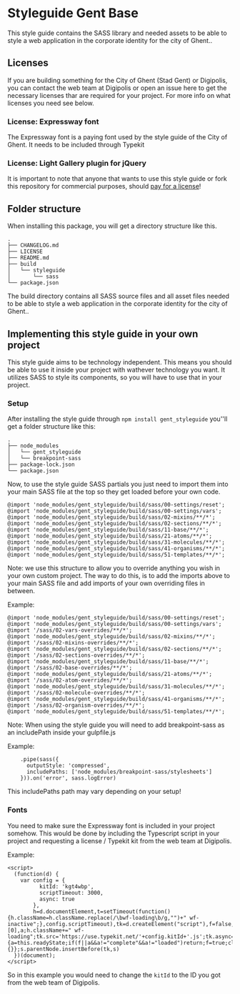 # Styleguide Gent Base
This style guide contains the SASS library and needed assets to be able to style a web application in the corporate identity for the city of Ghent..

## Licenses 
If you are building something for the City of Ghent (Stad Gent) or Digipolis, you can contact the web team at Digipolis or open an issue here to get the necessary licenses thar are required for your project.
For more info on what licenses you need see below.

### License: Expressway font
The Expressway font is a paying font used by the style guide of the City of Ghent. It needs to be included through Typekit 

### License: Light Gallery plugin for jQuery
It is important to note that anyone that wants to use this style guide or fork this repository for commercial purposes, should [pay for a license](http://sachinchoolur.github.io/lightGallery/docs/license.html)!

## Folder structure
When installing this package, you will get a directory structure like this.
```
.
├── CHANGELOG.md
├── LICENSE
├── README.md
├── build
│   └── styleguide
│       └── sass
└── package.json
```
The build directory contains all SASS source files and all asset files needed to be able to style a web application in the corporate identity for the city of Ghent..

## Implementing this style guide in your own project
This style guide aims to be technology independent. This means you should be able to use it inside your project with wathever technology you want.
It utilizes SASS to style its components, so you will have to use that in your project.

### Setup
After installing the style guide through `npm install gent_styleguide` you''ll get a folder structure like this:

```
.
├── node_modules
│   └── gent_styleguide
│   └── breakpoint-sass
├── package-lock.json
└── package.json
```

Now, to use the style guide SASS partials you just need to import them into your main SASS file at the top so they get loaded before your own code.
```
@import 'node_modules/gent_styleguide/build/sass/00-settings/reset';
@import 'node_modules/gent_styleguide/build/sass/00-settings/vars';
@import 'node_modules/gent_styleguide/build/sass/02-mixins/**/*';
@import 'node_modules/gent_styleguide/build/sass/02-sections/**/*';
@import 'node_modules/gent_styleguide/build/sass/11-base/**/*';
@import 'node_modules/gent_styleguide/build/sass/21-atoms/**/*';
@import 'node_modules/gent_styleguide/build/sass/31-molecules/**/*';
@import 'node_modules/gent_styleguide/build/sass/41-organisms/**/*';
@import 'node_modules/gent_styleguide/build/sass/51-templates/**/*';
```

Note: we use this structure to allow you to override anything you wish in your own custom project.
The way to do this, is to add the imports above to your main SASS file and add imports of your own overriding files in between.

Example:
```
@import 'node_modules/gent_styleguide/build/sass/00-settings/reset';
@import 'node_modules/gent_styleguide/build/sass/00-settings/vars';
@import '/sass/02-vars-overrides/**/*';
@import 'node_modules/gent_styleguide/build/sass/02-mixins/**/*';
@import '/sass/02-mixins-overrides/**/*';
@import 'node_modules/gent_styleguide/build/sass/02-sections/**/*';
@import '/sass/02-sections-overrides/**/*';
@import 'node_modules/gent_styleguide/build/sass/11-base/**/*';
@import '/sass/02-base-overrides/**/*';
@import 'node_modules/gent_styleguide/build/sass/21-atoms/**/*';
@import '/sass/02-atom-overrides/**/*';
@import 'node_modules/gent_styleguide/build/sass/31-molecules/**/*';
@import '/sass/02-molecule-overrides/**/*';
@import 'node_modules/gent_styleguide/build/sass/41-organisms/**/*';
@import '/sass/02-organism-overrides/**/*';
@import 'node_modules/gent_styleguide/build/sass/51-templates/**/*';
```

Note: When using the style guide you will need to add breakpoint-sass as an includePath inside your gulpfile.js

Example:
```
    .pipe(sass({
      outputStyle: 'compressed',
      includePaths: ['node_modules/breakpoint-sass/stylesheets']
    })).on('error', sass.logError)
```
This includePaths path may vary depending on your setup!

### Fonts
You need to make sure the Expressway font is included in your project somehow.
This would be done by including the Typescript script in your project and requesting a license / Typekit kit from the web team at Digipolis.

Example:
```
<script>
  (function(d) {
    var config = {
          kitId: 'kgt4wbp',
          scriptTimeout: 3000,
          async: true
        },
        h=d.documentElement,t=setTimeout(function(){h.className=h.className.replace(/\bwf-loading\b/g,"")+" wf-inactive";},config.scriptTimeout),tk=d.createElement("script"),f=false,s=d.getElementsByTagName("script")[0],a;h.className+=" wf-loading";tk.src='https://use.typekit.net/'+config.kitId+'.js';tk.async=true;tk.onload=tk.onreadystatechange=function(){a=this.readyState;if(f||a&&a!="complete"&&a!="loaded")return;f=true;clearTimeout(t);try{Typekit.load(config)}catch(e){}};s.parentNode.insertBefore(tk,s)
  })(document);
</script>
```
So in this example you would need to change the `kitId` to the ID you got from the web team of Digipolis.
